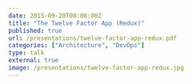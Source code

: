 ```yaml
---
date: 2015-09-20T00:00:00Z
title: "The Twelve Factor App (Redux)"
published: true
url: /presentations/twelve-factor-app-redux.pdf
categories: ["Architecture", "DevOps"]
type: talk
external: true
image: /presentations/twelve-factor-app-redux.jpg
---
```

